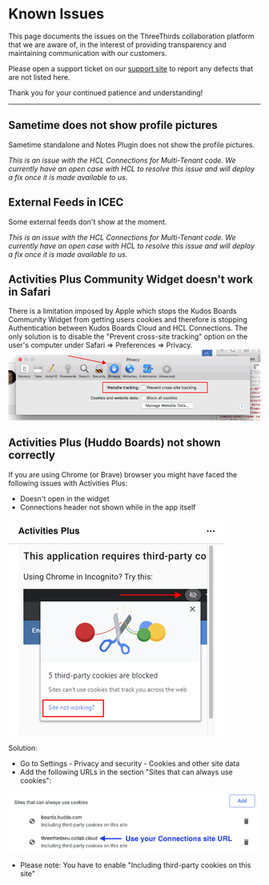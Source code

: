 # Known Issues

This page documents the issues on the ThreeThirds collaboration platform that we are aware of, in the interest of providing transparency and maintaining communication with our customers.

Please open a support ticket on our [support site](https://support.collab.cloud/)  to report any defects that are not listed here.

Thank you for your continued patience and understanding!

---

## Sametime does not show profile pictures

Sametime standalone and Notes Plugin does not show the profile pictures.

*This is an issue with the HCL Connections for Multi-Tenant code. We currently have an open case with HCL to resolve this issue and will deploy a fix once it is made available to us.*

## External Feeds in ICEC

Some external feeds don't show at the moment.

*This is an issue with the HCL Connections for Multi-Tenant code. We currently have an open case with HCL to resolve this issue and will deploy a fix once it is made available to us.*

## Activities Plus Community Widget doesn't work in Safari

There is a limitation imposed by Apple which stops the Kudos Boards Community Widget from getting users cookies and therefore is stopping Authentication between Kudos Boards Cloud and HCL Connections.
The only solution is to disable the "Prevent cross-site tracking" option on the user's computer under Safari => Preferences => Privacy.
![Safari Privacy](/assets/images/screen-shots/aplus/safari_cookies.png)

## Activities Plus (Huddo Boards) not shown correctly

If you are using Chrome (or Brave) browser you might have faced the following issues with Activities Plus:

- Doesn't open in the widget
- Connections header not shown while in the app itself

![id-comparison](/assets/images/screen-shots/aplus/aplus-third-party-cookie.png)

Solution:

- Go to Settings - Privacy and security - Cookies and other site data
- Add the following URLs in the section "Sites that can always use cookies":

![id-comparison](/assets/images/screen-shots/aplus/aplus-sites-that-can-always-use-cookies.png)

- Please note: You have to enable "Including third-party cookies on this site"

